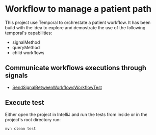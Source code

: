 # Workflow to manage a patient path

This project use Temporal to orchrestate a patient workflow. It has been build with the idea to explore and demostrate 
the use of the following temporal's capabilities:
- signalMethod
- queryMethod
- child workflows



## Communicate workflows executions through signals
- [SendSignalBetweenWorkflowsWorkflowTest](./src/test/java/examples/SendSignalBetweenWorkflowsWorkflowTest.java)

## Execute test
Either open the project in IntelliJ and run the tests from inside or in the project's root directory run:

```
mvn clean test
```
